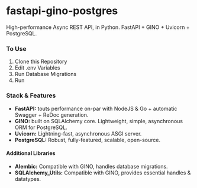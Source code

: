 # fastapi-gino-postgres
High-performance Async REST API, in Python. FastAPI + GINO + Uvicorn + PostgreSQL.

### To Use
1. Clone this Repository
2. Edit .env Variables
3. Run Database Migrations
4. Run

### Stack & Features
* **FastAPI:** touts performance on-par with NodeJS & Go + automatic Swagger + ReDoc generation. 
* **GINO:** built on SQLAlchemy core. Lightweight, simple, asynchronous ORM for PostgreSQL.
* **Uvicorn:** Lightning-fast, asynchronous ASGI server.
* **PostgreSQL:** Robust, fully-featured, scalable, open-source.

#### Additional Libraries
* **Alembic:** Compatible with GINO, handles database migrations.
* **SQLAlchemy_Utils:** Compatible with GINO, provides essential handles & datatypes.